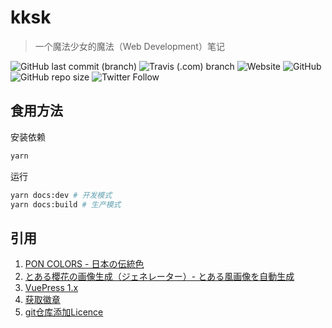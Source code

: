 # kksk

> 一个魔法少女的魔法（Web Development）笔记

![GitHub last commit (branch)](https://img.shields.io/github/last-commit/KannadukiAme/kksk/master.svg?style=flat-square) ![Travis (.com) branch](https://img.shields.io/travis/com/KannadukiAme/kksk/master.svg?style=flat-square) ![Website](https://img.shields.io/website/https/kannadukiame.github.io/kksk.svg?style=flat-square) ![GitHub](https://img.shields.io/github/license/KannadukiAme/kksk.svg?style=flat-square) ![GitHub repo size](https://img.shields.io/github/repo-size/KannadukiAme/kksk.svg?style=flat-square) ![Twitter Follow](https://img.shields.io/twitter/follow/Kannaduki_Ame.svg?style=flat-square)

## 食用方法

安装依赖

```bash
yarn
```

运行

```bash
yarn docs:dev # 开发模式
yarn docs:build # 生产模式
```

## 引用

1. [PON COLORS - 日本の伝統色](http://nipponcolors.com/)
2. [とある櫻花の画像生成（ジェネレーター）- とある風画像を自動生成](http://to-a.ru/)
3. [VuePress 1.x](https://v1.vuepress.vuejs.org/zh/)
4. [获取徽章](https://shields.io/)
5. [git仓库添加Licence](https://help.github.com/en/articles/adding-a-license-to-a-repository)
